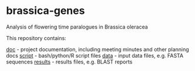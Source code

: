 # brassica-genes

Analysis of flowering time paralogues in Brassica oleracea

This repository contains:

[doc](doc) - project documentation, including meeting minutes and other planning docs
[script](script) - bash/python/R script files
[data](data) - input data files, e.g. FASTA sequences
[results](results) - results files, e.g. BLAST reports
